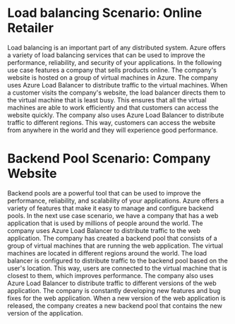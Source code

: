 # Load balancing Scenario: Online Retailer
Load balancing is an important part of any distributed system. Azure offers a variety of load balancing services that can be used to improve the performance, reliability, and security of your applications.
In the following use case features a company that sells products online. The company's website is hosted on a group of virtual machines in Azure. The company uses Azure Load Balancer to distribute traffic to the virtual machines.
When a customer visits the company's website, the load balancer directs them to the virtual machine that is least busy. This ensures that all the virtual machines are able to work efficiently and that customers can access the website quickly.
The company also uses Azure Load Balancer to distribute traffic to different regions. This way, customers can access the website from anywhere in the world and they will experience good performance.

# Backend Pool Scenario: Company Website
Backend pools are a powerful tool that can be used to improve the performance, reliability, and scalability of your applications. Azure offers a variety of features that make it easy to manage and configure backend pools.
In the next use case scenario, we have a company that has a web application that is used by millions of people around the world. The company uses Azure Load Balancer to distribute traffic to the web application.
The company has created a backend pool that consists of a group of virtual machines that are running the web application. The virtual machines are located in different regions around the world.
The load balancer is configured to distribute traffic to the backend pool based on the user's location. This way, users are connected to the virtual machine that is closest to them, which improves performance.
The company also uses Azure Load Balancer to distribute traffic to different versions of the web application. The company is constantly developing new features and bug fixes for the web application. When a new version of the web application is released, the company creates a new backend pool that contains the new version of the application.
